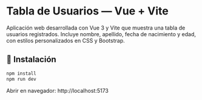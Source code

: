 # Tabla de Usuarios — Vue + Vite

Aplicación web desarrollada con Vue 3 y Vite que muestra una tabla de usuarios registrados. Incluye nombre, apellido, fecha de nacimiento y edad, con estilos personalizados en CSS y Bootstrap.

## 🚀 Instalación

```bash
npm install
npm run dev
```

Abrir en navegador: http://localhost:5173
